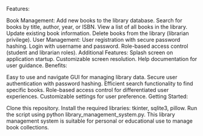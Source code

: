 Features:

Book Management:
Add new books to the library database.
Search for books by title, author, year, or ISBN.
View a list of all books in the library.
Update existing book information.
Delete books from the library (librarian privilege).
User Management:
User registration with secure password hashing.
Login with username and password.
Role-based access control (student and librarian roles).
Additional Features:
Splash screen on application startup.
Customizable screen resolution.
Help documentation for user guidance.
Benefits:

Easy to use and navigate GUI for managing library data.
Secure user authentication with password hashing.
Efficient search functionality to find specific books.
Role-based access control for differentiated user experiences.
Customizable settings for user preference.
Getting Started:

Clone this repository.
Install the required libraries: tkinter, sqlite3, pillow.
Run the script using python library_management_system.py.
This library management system is suitable for personal or educational use to manage book collections.
